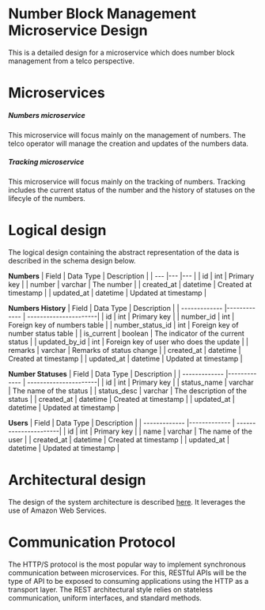 # Number Block Management Microservice Design
This is a detailed design for a microservice which does number block management from a telco perspective.

# Microservices
##### Numbers microservice
This microservice will focus mainly on the management of numbers. The telco operator will manage the creation and updates of the numbers data.
        
##### Tracking microservice
This microservice will focus mainly on the tracking of numbers. Tracking includes the current status of the number and the history of statuses on the lifecyle of the numbers.
        
# Logical design
The logical design containing the abstract representation of the data is described in the schema design below.

**Numbers**
| Field | Data Type | Description |
| --- |--- |--- |
| id | int | Primary key |
| number | varchar | The number |
| created_at | datetime | Created at timestamp |
| updated_at | datetime | Updated at timestamp |

**Numbers History**
| Field        	    | Data Type     | Description  			|
| -------------     |-------------  | ----------------------|
| id      		    | int 			| Primary key |
| number_id      	| int           | Foreign key of numbers table |
| number_status_id  | int           | Foreign key of number status table |
| is_current      	| boolean       | The indicator of the current status |
| updated_by_id     | int           | Foreign key of user who does the update |
| remarks      	    | varchar       | Remarks of status change |
| created_at 	    | datetime      | Created at timestamp |
| updated_at 	    | datetime      | Updated at timestamp |

**Number Statuses**
| Field        	    | Data Type     | Description  			|
| -------------     |-------------  | ----------------------|
| id      		    | int 			| Primary key |
| status_name      	| varchar       | The name of the status |
| status_desc       | varchar       | The description of the status |
| created_at 	    | datetime      | Created at timestamp |
| updated_at 	    | datetime      | Updated at timestamp |

**Users**
| Field        	    | Data Type     | Description  			|
| -------------     |-------------  | ----------------------|
| id      		    | int 			| Primary key |
| name      	    | varchar       | The name of the user |
| created_at 	    | datetime      | Created at timestamp |
| updated_at 	    | datetime      | Updated at timestamp |

# Architectural design
The design of the system architecture is described  [here](https://drive.google.com/file/d/1E_vmjDyL6uIqivGpAwShZ4FOLiI_3QUy/view?usp=sharing). It leverages the use of Amazon Web Services.

# Communication Protocol
The HTTP/S protocol is the most popular way to implement synchronous communication between microservices. For this, RESTful APIs will be the type of API to be exposed to consuming applications using the HTTP as a transport layer. The REST architectural style relies on stateless communication, uniform interfaces, and standard methods.
